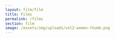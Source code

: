 ```yaml
---
layout: film/film
title: Films
permalink: /films
section: film
image: /assets/img/uploads/vol2-women-thumb.png
---
```


